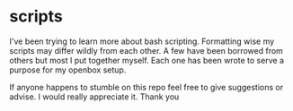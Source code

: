 # scripts
I've been trying to learn more about bash scripting.
Formatting wise my scripts may differ wildly from each other.
A few have been borrowed from others but most I put together myself.
Each one has been wrote to serve a purpose for my openbox setup.

If anyone happens to stumble on this repo feel free to give suggestions or advise.
I would really appreciate it. Thank you
